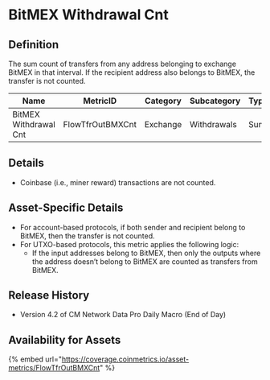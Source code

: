 # BitMEX Withdrawal Cnt

## Definition

The sum count of transfers from any address belonging to exchange BitMEX in that interval. If the recipient address also belongs to BitMEX, the transfer is not counted.

| Name                  | MetricID         | Category | Subcategory | Type | Unit         | Interval       |
| --------------------- | ---------------- | -------- | ----------- | ---- | ------------ | -------------- |
| BitMEX Withdrawal Cnt | FlowTfrOutBMXCnt | Exchange | Withdrawals | Sum  | Native units | 1 block, 1 day |

## Details

* Coinbase (i.e., miner reward) transactions are not counted.

## Asset-Specific Details

* For account-based protocols, if both sender and recipient belong to BitMEX, then the transfer is not counted.
* For UTXO-based protocols, this metric applies the following logic:
  * If the input addresses belong to BitMEX, then only the outputs where the address doesn’t belong to BitMEX are counted as transfers from BitMEX.

## Release History

* Version 4.2 of CM Network Data Pro Daily Macro (End of Day)

## Availability for Assets

{% embed url="https://coverage.coinmetrics.io/asset-metrics/FlowTfrOutBMXCnt" %}
